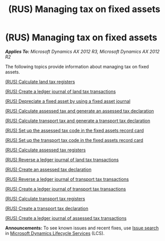 ﻿---
title: (RUS) Managing tax on fixed assets
TOCTitle: (RUS) Managing tax on fixed assets
ms:assetid: 52dbb09a-55ce-4f25-bbda-d5451aa0ffc2
ms:mtpsurl: https://technet.microsoft.com/en-us/library/JJ665388(v=AX.60)
ms:contentKeyID: 49387476
ms.date: 04/18/2014
mtps_version: v=AX.60
---

# (RUS) Managing tax on fixed assets 


_**Applies To:** Microsoft Dynamics AX 2012 R3, Microsoft Dynamics AX 2012 R2_

The following topics provide information about managing tax on fixed assets.

[(RUS) Calculate land tax registers](rus-calculate-land-tax-registers.md)

[(RUS) Create a ledger journal of land tax transactions](rus-create-a-ledger-journal-of-land-tax-transactions.md)

[(RUS) Depreciate a fixed asset by using a fixed asset journal](rus-depreciate-a-fixed-asset-by-using-a-fixed-asset-journal.md)

[(RUS) Calculate assessed tax and generate an assessed tax declaration](rus-calculate-assessed-tax-and-generate-an-assessed-tax-declaration.md)

[(RUS) Calculate transport tax and generate a transport tax declaration](rus-calculate-transport-tax-and-generate-a-transport-tax-declaration.md)

[(RUS) Set up the assessed tax code in the fixed assets record card](rus-set-up-the-assessed-tax-code-in-the-fixed-assets-record-card.md)

[(RUS) Set up the transport tax code in the fixed assets record card](rus-set-up-the-transport-tax-code-in-the-fixed-assets-record-card.md)

[(RUS) Calculate assessed tax registers](rus-calculate-assessed-tax-registers.md)

[(RUS) Reverse a ledger journal of land tax transactions](rus-reverse-a-ledger-journal-of-land-tax-transactions.md)

[(RUS) Create an assessed tax declaration](rus-create-an-assessed-tax-declaration.md)

[(RUS) Reverse a ledger journal of transport tax transactions](rus-reverse-a-ledger-journal-of-transport-tax-transactions.md)

[(RUS) Create a ledger journal of transport tax transactions](rus-create-a-ledger-journal-of-transport-tax-transactions.md)

[(RUS) Calculate transport tax registers](rus-calculate-transport-tax-registers.md)

[(RUS) Create a transport tax declaration](rus-create-a-transport-tax-declaration.md)

[(RUS) Create a ledger journal of assessed tax transactions](rus-create-a-ledger-journal-of-assessed-tax-transactions.md)

  
**Announcements:** To see known issues and recent fixes, use [Issue search](http://go.microsoft.com/fwlink/?linkid=389258) in [Microsoft Dynamics Lifecycle Services](http://go.microsoft.com/fwlink/?linkid=306505) (LCS).

